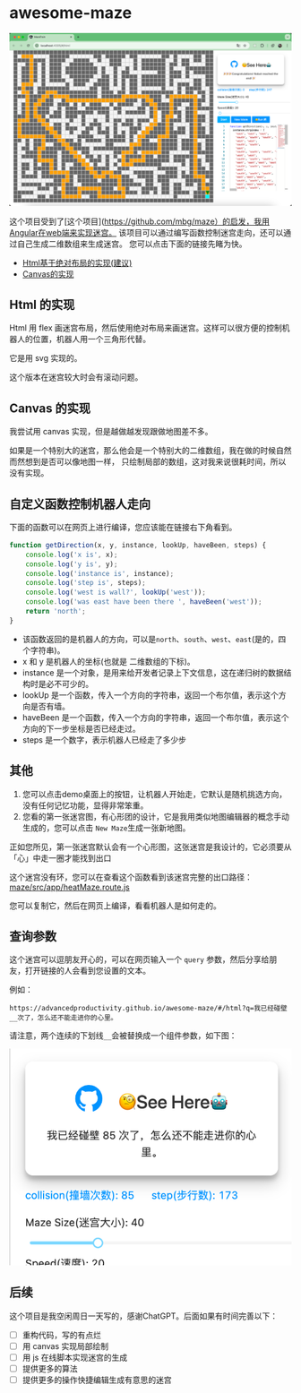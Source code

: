 # awesome-maze

<img src="./docs/images/img.png">

这个项目受到了[这个项目](https://github.com/mbg/maze）的启发，我用Angular在web端来实现迷宫。
该项目可以通过编写函数控制迷宫走向，还可以通过自己生成二维数组来生成迷宫。
您可以点击下面的链接先睹为快。

- [Html基于绝对布局的实现(建议)](https://advancedproductivity.github.io/awesome-maze/#/html)
- [Canvas的实现](https://advancedproductivity.github.io/awesome-maze/#/canvas)

## Html 的实现
 Html 用 flex 画迷宫布局，然后使用绝对布局来画迷宫。这样可以很方便的控制机器人的位置，机器人用一个三角形代替。
 
它是用 svg 实现的。

这个版本在迷宫较大时会有滚动问题。

## Canvas 的实现

我尝试用 canvas 实现，但是越做越发现跟做地图差不多。

如果是一个特别大的迷宫，那么他会是一个特别大的二维数组，我在做的时候自然而然想到是否可以像地图一样，
只绘制局部的数组，这对我来说很耗时间，所以没有实现。

## 自定义函数控制机器人走向

下面的函数可以在网页上进行编译，您应该能在链接右下角看到。

```js
function getDirection(x, y, instance, lookUp, haveBeen, steps) {
    console.log('x is', x);
    console.log('y is', y);
    console.log('instance is', instance);
    console.log('step is', steps);
    console.log('west is wall?', lookUp('west'));
    console.log('was east have been there ', haveBeen('west'));
    return 'north';
}
```

- 该函数返回的是机器人的方向，可以是`north`、`south`、`west`、`east`(是的，四个字符串)。
- x 和 y 是机器人的坐标(也就是 二维数组的下标)。
- instance 是一个对象，是用来给开发者记录上下文信息，这在递归树的数据结构时是必不可少的。
- lookUp 是一个函数，传入一个方向的字符串，返回一个布尔值，表示这个方向是否有墙。
- haveBeen 是一个函数，传入一个方向的字符串，返回一个布尔值，表示这个方向的下一步坐标是否已经走过。
- steps 是一个数字，表示机器人已经走了多少步

## 其他
1. 您可以点击demo桌面上的按钮，让机器人开始走，它默认是随机挑选方向，没有任何记忆功能，显得非常笨重。
2. 您看的第一张迷宫图，有心形团的设计，它是我用类似地图编辑器的概念手动生成的，您可以点击 `New Maze`生成一张新地图。


正如您所见，第一张迷宫默认会有一个心形图，这张迷宫是我设计的，它必须要从「心」中走一圈才能找到出口

这个迷宫没有环，您可以在查看这个函数看到该迷宫完整的出口路径：[maze/src/app/heatMaze.route.js](https://github.com/AdvancedProductivity/maze-training-ground/blob/d4684524ca0cf4a7d16f9d5d703f96d33b09457a/maze/src/app/heatMaze.route.js)

您可以复制它，然后在网页上编译，看看机器人是如何走的。

## 查询参数

这个迷宫可以逗朋友开心的，可以在网页输入一个 `query` 参数，然后分享给朋友，打开链接的人会看到您设置的文本。

例如：
```shell
https://advancedproductivity.github.io/awesome-maze/#/html?q=我已经碰壁__次了，怎么还不能走进你的心里。
```

请注意，两个连续的下划线`__`会被替换成一个组件参数，如下图：


<img src="./docs/images/img_1.png">


## 后续

这个项目是我空闲周日一天写的，感谢ChatGPT。后面如果有时间完善以下：

- [ ] 重构代码，写的有点烂
- [ ] 用 canvas 实现局部绘制
- [ ] 用 js 在线脚本实现迷宫的生成
- [ ] 提供更多的算法
- [ ] 提供更多的操作快捷编辑生成有意思的迷宫
